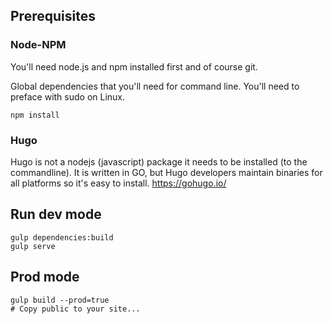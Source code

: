 



## Prerequisites

### Node-NPM

You'll need node.js and npm installed first and of course git.

Global dependencies that you'll need for command line. You'll need to preface with sudo on Linux.

```
npm install
```

### Hugo

Hugo is not a nodejs (javascript) package it needs to be installed (to the commandline). It is written in GO, but Hugo developers maintain binaries for all platforms so it's easy to install. https://gohugo.io/

## Run dev mode

```
gulp dependencies:build
gulp serve
```

## Prod mode

```
gulp build --prod=true
# Copy public to your site...
```


